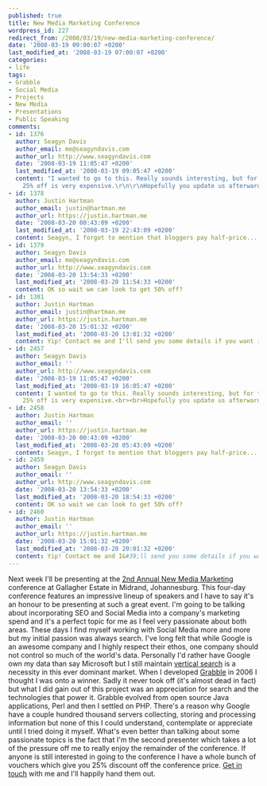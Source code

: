 ```yaml
---
published: true
title: New Media Marketing Conference
wordpress_id: 227
redirect_from: /2008/03/19/new-media-marketing-conference/
date: '2008-03-19 09:00:07 +0200'
last_modified_at: '2008-03-19 07:00:07 +0200'
categories:
- life
tags:
- Grabble
- Social Media
- Projects
- New Media
- Presentations
- Public Speaking
comments:
- id: 1376
  author: Seagyn Davis
  author_email: me@seagyndavis.com
  author_url: http://www.seagyndavis.com
  date: '2008-03-19 11:05:47 +0200'
  last_modified_at: '2008-03-19 09:05:47 +0200'
  content: "I wanted to go to this. Really sounds interesting, but for the price even
    25% off is very expensive.\r\n\r\nHopefully you update us afterwards ;)"
- id: 1378
  author: Justin Hartman
  author_email: justin@hartman.me
  author_url: https://justin.hartman.me
  date: '2008-03-20 00:43:09 +0200'
  last_modified_at: '2008-03-19 22:43:09 +0200'
  content: Seagyn, I forgot to mention that bloggers pay half-price....
- id: 1379
  author: Seagyn Davis
  author_email: me@seagyndavis.com
  author_url: http://www.seagyndavis.com
  date: '2008-03-20 13:54:33 +0200'
  last_modified_at: '2008-03-20 11:54:33 +0200'
  content: OK so wait we can look to get 50% off?
- id: 1381
  author: Justin Hartman
  author_email: justin@hartman.me
  author_url: https://justin.hartman.me
  date: '2008-03-20 15:01:32 +0200'
  last_modified_at: '2008-03-20 13:01:32 +0200'
  content: Yip! Contact me and I'll send you some details if you want it!
- id: 2457
  author: Seagyn Davis
  author_email: ''
  author_url: http://www.seagyndavis.com
  date: '2008-03-19 11:05:47 +0200'
  last_modified_at: '2008-03-19 16:05:47 +0200'
  content: I wanted to go to this. Really sounds interesting, but for the price even
    25% off is very expensive.<br><br>Hopefully you update us afterwards ;)
- id: 2458
  author: Justin Hartman
  author_email: ''
  author_url: https://justin.hartman.me
  date: '2008-03-20 00:43:09 +0200'
  last_modified_at: '2008-03-20 05:43:09 +0200'
  content: Seagyn, I forgot to mention that bloggers pay half-price....
- id: 2459
  author: Seagyn Davis
  author_email: ''
  author_url: http://www.seagyndavis.com
  date: '2008-03-20 13:54:33 +0200'
  last_modified_at: '2008-03-20 18:54:33 +0200'
  content: OK so wait we can look to get 50% off?
- id: 2460
  author: Justin Hartman
  author_email: ''
  author_url: https://justin.hartman.me
  date: '2008-03-20 15:01:32 +0200'
  last_modified_at: '2008-03-20 20:01:32 +0200'
  content: Yip! Contact me and I&#39;ll send you some details if you want it!
---
```

Next week I'll be presenting at the <a href="http://www.iqpcevents.com/ShowEvent.aspx?id=81804">2nd Annual New Media Marketing</a> conference at Gallagher Estate in Midrand, Johannesburg. This four-day conference features an impressive lineup of speakers and I have to say it's an honour to be presenting at such a great event.
I'm going to be talking about incorporating SEO and Social Media into a company's marketing spend and it's a perfect topic for me as I feel very passionate about both areas. These days I find myself working with Social Media more and more but my initial passion was always search.
I've long felt that while Google is an awesome company and I highly respect their ethos, one company should not control so much of the world's data. Personally I'd rather have Google own my data than say Microsoft but I still maintain <a href="http://en.wikipedia.org/wiki/Vertical_search">vertical search</a> is a necessity in this ever dominant market.
When I developed <a href="http://grabble.co.za">Grabble</a> in 2006 I thought I was onto a winner. Sadly it never took off (it's almost dead in fact) but what I did gain out of this project was an appreciation for search and the technologies that power it. Grabble evolved from open source Java applications, Perl and then I settled on PHP. 
There's a reason why Google have a couple hundred thousand servers collecting, storing and processing information but none of this I could understand, contemplate or appreciate until I tried doing it myself.
What's even better than talking about some passionate topics is the fact that I'm the second presenter which takes a lot of the pressure off me to really enjoy the remainder of the conference.
If anyone is still interested in going to the conference I have a whole bunch of vouchers which give you 25% discount off the conference price. <a href="/contact/">Get in touch</a> with me and I'll happily hand them out.
